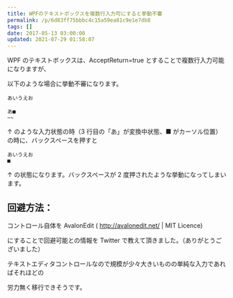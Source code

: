 ```yaml
---
title: WPFのテキストボックスを複数行入力可にすると挙動不審
permalink: /p/6d83ff75bbbc4c15a59ea81c9e1e7db8
tags: []
date: 2017-05-13 03:00:00
updated: 2021-07-29 01:58:07
---
```


WPF のテキストボックスは、AcceptReturn=true とすることで複数行入力可能になりますが、

以下のような場合に挙動不審になります。

```
あいうえお

あ■
~~

```

↑ のような入力状態の時（3 行目の「あ」が変換中状態、■ がカーソル位置）の時に、バックスペースを押すと

```
あいうえお
■

```

↑ の状態になります。バックスペースが 2 度押されたような挙動になってしまいます。

## 回避方法：

コントロール自体を AvalonEdit ( <a href="http://avalonedit.net/"><http://avalonedit.net/> | MIT Licence)

にすることで回避可能との情報を Twitter で教えて頂きました。（ありがとうございました）

テキストエディタコントロールなので規模が少々大きいものの単純な入力であればそれほどの

労力無く移行できそうです。
